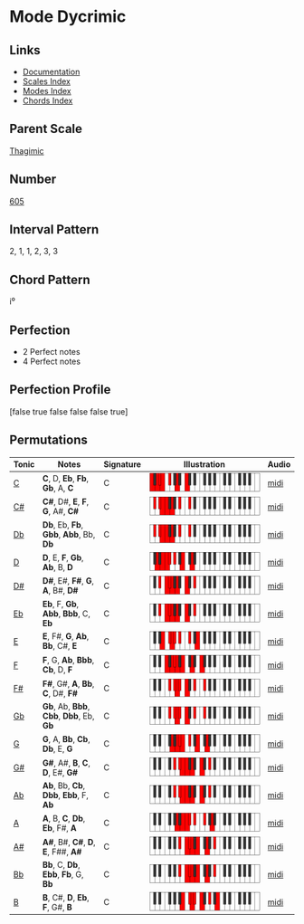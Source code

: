 # Mode Dycrimic

## Links

- [Documentation](README.md)
- [Scales Index](Scales.md)
- [Modes Index](Modes.md)
- [Chords Index](Chords.md)

## Parent Scale

[Thagimic](ScaleThagimic.md)

## Number

[605](https://ianring.com/musictheory/scales/605)

## Interval Pattern

2, 1, 1, 2, 3, 3

## Chord Pattern

i⁰

## Perfection

- 2 Perfect notes
- 4 Perfect notes

## Perfection Profile

[false true false false false true]

## Permutations

| Tonic | Notes | Signature | Illustration | Audio |
|-------|-------|-----------|--------------|-------|
| [C](ModeCNaturalDycrimic.md) | **C**, D, **Eb**, **Fb**, **Gb**, A, **C** | C | ![CNaturalDycrimic](ModeCNaturalDycrimic.png) | [midi](https://github.com/edipermadi/music/blob/main/docs/ModeCNaturalDycrimic.mid?raw=true) |
| [C#](ModeCSharpDycrimic.md) | **C#**, D#, **E**, **F**, **G**, A#, **C#** | C | ![CSharpDycrimic](ModeCSharpDycrimic.png) | [midi](https://github.com/edipermadi/music/blob/main/docs/ModeCSharpDycrimic.mid?raw=true) |
| [Db](ModeDFlatDycrimic.md) | **Db**, Eb, **Fb**, **Gbb**, **Abb**, Bb, **Db** | C | ![DFlatDycrimic](ModeDFlatDycrimic.png) | [midi](https://github.com/edipermadi/music/blob/main/docs/ModeDFlatDycrimic.mid?raw=true) |
| [D](ModeDNaturalDycrimic.md) | **D**, E, **F**, **Gb**, **Ab**, B, **D** | C | ![DNaturalDycrimic](ModeDNaturalDycrimic.png) | [midi](https://github.com/edipermadi/music/blob/main/docs/ModeDNaturalDycrimic.mid?raw=true) |
| [D#](ModeDSharpDycrimic.md) | **D#**, E#, **F#**, **G**, **A**, B#, **D#** | C | ![DSharpDycrimic](ModeDSharpDycrimic.png) | [midi](https://github.com/edipermadi/music/blob/main/docs/ModeDSharpDycrimic.mid?raw=true) |
| [Eb](ModeEFlatDycrimic.md) | **Eb**, F, **Gb**, **Abb**, **Bbb**, C, **Eb** | C | ![EFlatDycrimic](ModeEFlatDycrimic.png) | [midi](https://github.com/edipermadi/music/blob/main/docs/ModeEFlatDycrimic.mid?raw=true) |
| [E](ModeENaturalDycrimic.md) | **E**, F#, **G**, **Ab**, **Bb**, C#, **E** | C | ![ENaturalDycrimic](ModeENaturalDycrimic.png) | [midi](https://github.com/edipermadi/music/blob/main/docs/ModeENaturalDycrimic.mid?raw=true) |
| [F](ModeFNaturalDycrimic.md) | **F**, G, **Ab**, **Bbb**, **Cb**, D, **F** | C | ![FNaturalDycrimic](ModeFNaturalDycrimic.png) | [midi](https://github.com/edipermadi/music/blob/main/docs/ModeFNaturalDycrimic.mid?raw=true) |
| [F#](ModeFSharpDycrimic.md) | **F#**, G#, **A**, **Bb**, **C**, D#, **F#** | C | ![FSharpDycrimic](ModeFSharpDycrimic.png) | [midi](https://github.com/edipermadi/music/blob/main/docs/ModeFSharpDycrimic.mid?raw=true) |
| [Gb](ModeGFlatDycrimic.md) | **Gb**, Ab, **Bbb**, **Cbb**, **Dbb**, Eb, **Gb** | C | ![GFlatDycrimic](ModeGFlatDycrimic.png) | [midi](https://github.com/edipermadi/music/blob/main/docs/ModeGFlatDycrimic.mid?raw=true) |
| [G](ModeGNaturalDycrimic.md) | **G**, A, **Bb**, **Cb**, **Db**, E, **G** | C | ![GNaturalDycrimic](ModeGNaturalDycrimic.png) | [midi](https://github.com/edipermadi/music/blob/main/docs/ModeGNaturalDycrimic.mid?raw=true) |
| [G#](ModeGSharpDycrimic.md) | **G#**, A#, **B**, **C**, **D**, E#, **G#** | C | ![GSharpDycrimic](ModeGSharpDycrimic.png) | [midi](https://github.com/edipermadi/music/blob/main/docs/ModeGSharpDycrimic.mid?raw=true) |
| [Ab](ModeAFlatDycrimic.md) | **Ab**, Bb, **Cb**, **Dbb**, **Ebb**, F, **Ab** | C | ![AFlatDycrimic](ModeAFlatDycrimic.png) | [midi](https://github.com/edipermadi/music/blob/main/docs/ModeAFlatDycrimic.mid?raw=true) |
| [A](ModeANaturalDycrimic.md) | **A**, B, **C**, **Db**, **Eb**, F#, **A** | C | ![ANaturalDycrimic](ModeANaturalDycrimic.png) | [midi](https://github.com/edipermadi/music/blob/main/docs/ModeANaturalDycrimic.mid?raw=true) |
| [A#](ModeASharpDycrimic.md) | **A#**, B#, **C#**, **D**, **E**, F##, **A#** | C | ![ASharpDycrimic](ModeASharpDycrimic.png) | [midi](https://github.com/edipermadi/music/blob/main/docs/ModeASharpDycrimic.mid?raw=true) |
| [Bb](ModeBFlatDycrimic.md) | **Bb**, C, **Db**, **Ebb**, **Fb**, G, **Bb** | C | ![BFlatDycrimic](ModeBFlatDycrimic.png) | [midi](https://github.com/edipermadi/music/blob/main/docs/ModeBFlatDycrimic.mid?raw=true) |
| [B](ModeBNaturalDycrimic.md) | **B**, C#, **D**, **Eb**, **F**, G#, **B** | C | ![BNaturalDycrimic](ModeBNaturalDycrimic.png) | [midi](https://github.com/edipermadi/music/blob/main/docs/ModeBNaturalDycrimic.mid?raw=true) |
